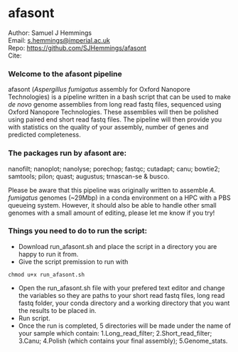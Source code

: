 # afasont

Author: Samuel J Hemmings <br>
Email: s.hemmings@imperial.ac.uk <br>
Repo:   https://github.com/SJHemmings/afasont <br>
Cite:

### Welcome to the afasont pipeline

afasont (*Aspergillus fumigatus* assembly for Oxford Nanopore Technologies) is a pipeline written in a bash script that can 
be used to make *de novo* genome assemblies from long read fastq files, sequenced using Oxford Nanopore Technologies. These 
assemblies will then be polished using paired end short read fastq files. The pipeline will then provide you with statistics 
on the quality of your assembly, number of genes and predicted completeness.

### The packages run by afasont are: 
nanofilt; nanoplot; nanolyse; porechop; fastqc; cutadapt; canu; bowtie2; samtools; 
pilon; quast; augustus; trnascan-se & busco.

Please be aware that this pipeline was originally written to assemble *A. fumigatus* genomes (~29Mbp) in a conda 
environment on a HPC with a PBS queueing system. However, it should also be able to handle other small 
genomes with a small amount of editing, please let me know if you try!

### Things you need to do to run the script:

* Download run_afasont.sh and place the script in a directory you are happy to run it from.
* Give the script premission to run with 
```
chmod u+x run_afasont.sh
```
* Open the run_afasont.sh file with your prefered text editor and change the variables so they are paths to your 
short read fastq files, long read fastq folder, your conda directory and a working directory that you want the 
results to be placed in.  
* Run script.
* Once the run is completed, 5 directories will be made under the name of your sample which contain: 1.Long_read_filter; 
2.Short_read_filter; 3.Canu; 4.Polish (which contains your final assembly); 5.Genome_stats.
